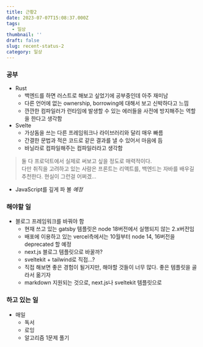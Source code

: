```yaml
---
title: 근황2
date: 2023-07-07T15:08:37.000Z
tags:
  - 일상
thumbnail: ''
draft: false
slug: recent-status-2
category: 일상
---
```


### 공부

- Rust
  - 백엔드를 하면 러스트로 해보고 싶었기에 공부중인데 아주 재미남
  - 다른 언어에 없는 ownership, borrowing에 대해서 보고 신박하다고 느낌
  - 깐깐한 컴파일러가 런타임에 발생할 수 있는 에러들을 사전에 방지해주는 역할을 한다고 생각함
- Svelte
  - 가상돔을 쓰는 다른 프레임워크나 라이브러리와 달리 매우 빠름
  - 간결한 문법과 적은 코드로 같은 결과를 낼 수 있어서 마음에 듬
  - 바닐라로 컴파일해주는 컴파일러라고 생각함

> 둘 다 프로덕트에서 실제로 써보고 싶을 정도로 매력적이다.  
> 다만 취직을 고려하고 있는 사람은 프론트는 리액트를, 백엔드는 자바를 배우길 추천한다. 현실이 그런걸 어쩌겠...

- JavaScript를 깊게 파 볼 _예정_

### 해야할 일

- 블로그 프레임워크를 바꿔야 함
  - 현재 쓰고 있는 gatsby 템플릿은 node 18버전에서 실행되지 않는 2.x버전임
  - 배포에 이용하고 있는 vercel측에서는 10월부터 node 14, 16버전을 deprecated 할 예정
  - next.js 블로그 템플릿으로 바꿀까?
  - sveltekit + tailwind로 직접...?
  - 직접 해보면 좋은 경험이 될거지만, 해야할 것들이 너무 많다. 좋은 템플릿을 골라서 옮기자
  - markdown 지원되는 것으로, next.js나 sveltekit 템플릿으로

### 하고 있는 일

- 매일
  - 독서
  - 로잉
  - 알고리즘 1문제 풀기
